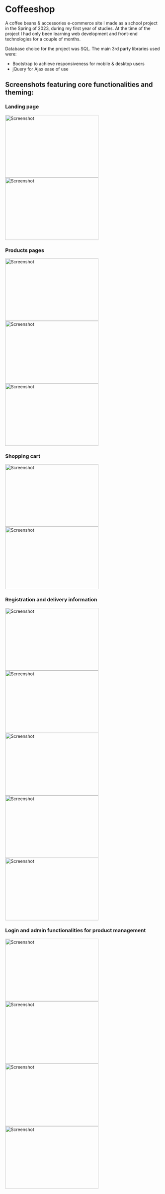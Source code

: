 # Coffeeshop
 A coffee beans & accessories e-commerce site I made as a school project in the Spring of 2023, during my first year of studies. 
 At the time of the project I had only been learning web development and front-end technologies for a couple of months.
 
 Database choice for the project was SQL.
 The main 3rd party libraries used were:
 - Bootstrap to achieve responsiveness for mobile & desktop users
 - jQuery for Ajax ease of use

## Screenshots featuring core functionalities and theming:

### Landing page
<img src="https://github.com/HenriMykkanen/Coffeeshop/assets/144138353/2be0fa7e-8130-4452-99fc-ed7e9f474a11" alt="Screenshot" width="300" height="200">
<img src="https://github.com/HenriMykkanen/Coffeeshop/assets/144138353/a5be5199-cc15-4edc-b09a-104a8744773f" alt="Screenshot" width="300" height="200">

### Products pages
<img src="https://github.com/HenriMykkanen/Coffeeshop/assets/144138353/9295772e-3481-4a86-8218-821def3ef194" alt="Screenshot" width="300" height="200">
<img src="https://github.com/HenriMykkanen/Coffeeshop/assets/144138353/584dea26-f246-44bf-8267-0208078d57fd" alt="Screenshot" width="300" height="200">
<img src="https://github.com/HenriMykkanen/Coffeeshop/assets/144138353/b582f408-c535-4f23-bbea-16fdb5616d78" alt="Screenshot" width="300" height="200">

### Shopping cart
<img src="https://github.com/HenriMykkanen/Coffeeshop/assets/144138353/5ea6c6f1-80e0-47e1-80ec-b5998e29b8dc" alt="Screenshot" width="300" height="200">
<img src="https://github.com/HenriMykkanen/Coffeeshop/assets/144138353/59bc6765-90bf-4ab3-bae7-9c2443251e11" alt="Screenshot" width="300" height="200">


### Registration and delivery information
<img src="https://github.com/HenriMykkanen/Coffeeshop/assets/144138353/d2f25554-cdd1-45fb-8bab-77c6d889e834" alt="Screenshot" width="300" height="200">
<img src="https://github.com/HenriMykkanen/Coffeeshop/assets/144138353/c6516af1-561b-4cb2-86fa-5cca6436421b" alt="Screenshot" width="300" height="200">
<img src="https://github.com/HenriMykkanen/Coffeeshop/assets/144138353/65acec3c-5e98-479c-a493-fe04a0210c4f" alt="Screenshot" width="300" height="200">
<img src="https://github.com/HenriMykkanen/Coffeeshop/assets/144138353/82810707-f823-4ff8-a084-f5c18eca928a" alt="Screenshot" width="300" height="200">
<img src="https://github.com/HenriMykkanen/Coffeeshop/assets/144138353/52140d91-fead-4c38-ba8e-4990619efff4" alt="Screenshot" width="300" height="200">

### Login and admin functionalities for product management
<img src="https://github.com/HenriMykkanen/Coffeeshop/assets/144138353/4d50c36b-e71c-4d30-9bf4-02725ba3a78e" alt="Screenshot" width="300" height="200">
<img src="https://github.com/HenriMykkanen/Coffeeshop/assets/144138353/39d08468-091a-4ec0-8765-2a2850e2333c" alt="Screenshot" width="300" height="200">
<img src="https://github.com/HenriMykkanen/Coffeeshop/assets/144138353/c81ac0bf-80d1-44d4-a87b-d1322ce900eb" alt="Screenshot" width="300" height="200">
<img src="https://github.com/HenriMykkanen/Coffeeshop/assets/144138353/16866c11-51ab-4d6e-9a22-b1af420ece2c" alt="Screenshot" width="300" height="200">

